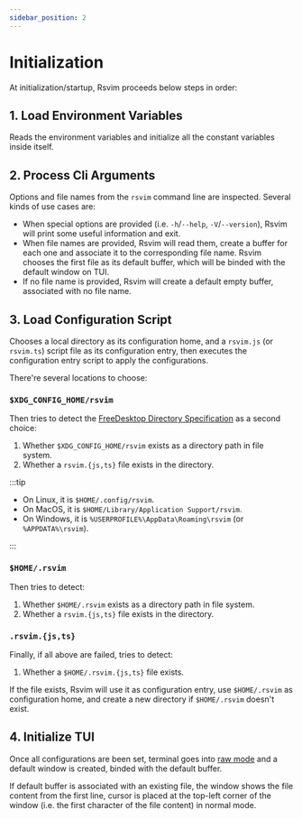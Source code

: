 ```yaml
---
sidebar_position: 2
---
```


# Initialization

At initialization/startup, Rsvim proceeds below steps in order:

## 1. Load Environment Variables

Reads the environment variables and initialize all the constant variables inside itself.

## 2. Process Cli Arguments

Options and file names from the `rsvim` command line are inspected. Several kinds of use cases are:

- When special options are provided (i.e. `-h`/`--help`, `-V`/`--version`), Rsvim will print some useful information and exit.
- When file names are provided, Rsvim will read them, create a buffer for each one and associate it to the corresponding file name. Rsvim chooses the first file as its default buffer, which will be binded with the default window on TUI.
- If no file name is provided, Rsvim will create a default empty buffer, associated with no file name.

## 3. Load Configuration Script

Chooses a local directory as its configuration home, and a `rsvim.js` (or `rsvim.ts`) script file as its configuration entry, then executes the configuration entry script to apply the configurations.

There're several locations to choose:

### `$XDG_CONFIG_HOME/rsvim`

Then tries to detect the [FreeDesktop Directory Specification](https://specifications.freedesktop.org/basedir-spec/latest/) as a second choice:

1. Whether `$XDG_CONFIG_HOME/rsvim` exists as a directory path in file system.
2. Whether a `rsvim.{js,ts}` file exists in the directory.

:::tip

- On Linux, it is `$HOME/.config/rsvim`.
- On MacOS, it is `$HOME/Library/Application Support/rsvim`.
- On Windows, it is `%USERPROFILE%\AppData\Roaming\rsvim` (or `%APPDATA%\rsvim`).

:::

### `$HOME/.rsvim`

Then tries to detect:

1. Whether `$HOME/.rsvim` exists as a directory path in file system.
2. Whether a `rsvim.{js,ts}` file exists in the directory.

### `.rsvim.{js,ts}`

Finally, if all above are failed, tries to detect:

1. Whether a `$HOME/.rsvim.{js,ts}` file exists.

If the file exists, Rsvim will use it as configuration entry, use `$HOME/.rsvim` as configuration home, and create a new directory if `$HOME/.rsvim` doesn't exist.

## 4. Initialize TUI

Once all configurations are been set, terminal goes into [raw mode](https://en.wikipedia.org/wiki/Terminal_mode) and a default window is created, binded with the default buffer.

If default buffer is associated with an existing file, the window shows the file content from the first line, cursor is placed at the top-left corner of the window (i.e. the first character of the file content) in normal mode.
